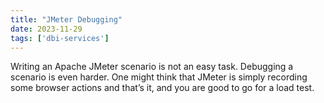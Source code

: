 ```yaml
---
title: "JMeter Debugging"
date: 2023-11-29
tags: ['dbi-services']
---
```

Writing an Apache JMeter scenario is not an easy task. Debugging a scenario is even harder. One might think that JMeter is simply recording some browser actions and that’s it, and you are good to go for a load test.